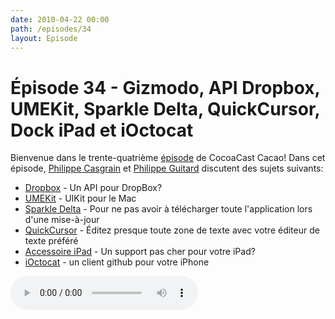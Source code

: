 ```yaml
---
date: 2010-04-22 00:00
path: /episodes/34
layout: Episode
---
```

# Épisode 34 - Gizmodo, API Dropbox, UMEKit, Sparkle Delta, QuickCursor, Dock iPad et iOctocat
<p>Bienvenue dans le trente-quatrième <a href="https://cacaocast.com/media/cacaocast_34.mp3" title="CocoaCast Cacao Episode 34">épisode</a> de CocoaCast Cacao! Dans cet épisode, <a href="http://www.twitter.com/philippec" title="Philippe Casgrain sur Twitter">Philippe Casgrain</a> et <a href="http://www.twitter.com/philippeguitard" title="Philippe Guitard sur Twitter">Philippe Guitard</a> discutent des sujets suivants:</p>
<ul><li><a href="http://code.google.com/p/dropbox-api/" title="Dropbox">Dropbox</a> - Un API pour DropBox?</li>
<li><a href="http://github.com/itod/umekit" title="UMEKit">UMEKit</a> - UIKit pour le Mac</li>
<li><a href="http://github.com/andymatuschak/Sparkle" title="Sparkle Delta">Sparkle Delta</a> - Pour ne pas avoir à télécharger toute l'application lors d'une mise-à-jour</li>
<li><a href="http://www.hogbaysoftware.com/products/quickcursor/" title="QuickCursor">QuickCursor</a> - Éditez presque toute zone de texte avec votre éditeur de texte préféré</li>
<li><a href="http://lifehacking.nl/e4-ipad-dock/" title="Accessoire iPad">Accessoire iPad</a> - Un support pas cher pour votre iPad?</li>
<li><a href="http://dbloete.github.com/ioctocat/" title="iOctocat">iOctocat</a> - un client github pour votre iPhone</li>
</ul>
<p><audio controls><source src="https://cacaocast.com/media/cacaocast_34.mp3" type="audio/mpeg"><source src="https://cacaocast.com/media/cacaocast_34.mp3" type="audio/mp4">Votre navigateur ne supporte pas l'élément audio / Your browser does not support the audio element.</audio></p>
